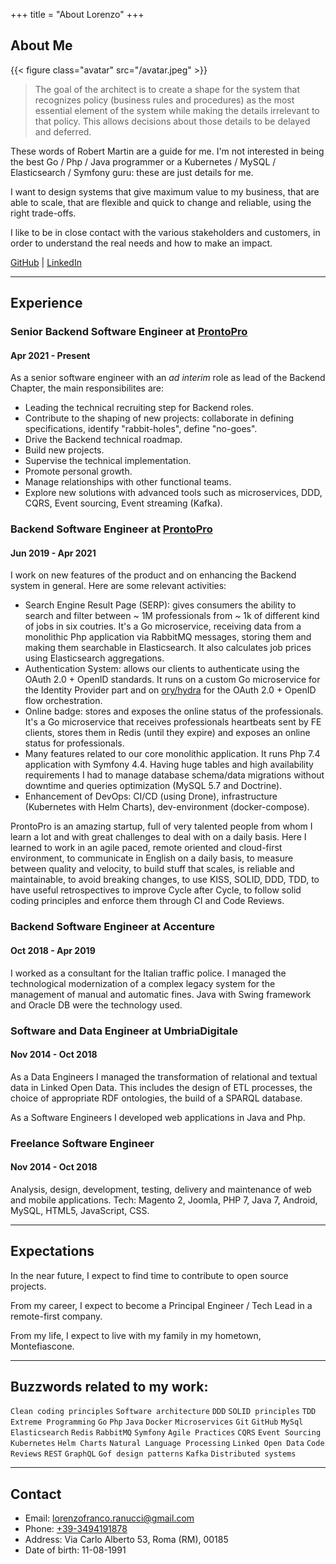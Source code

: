 +++
title = "About Lorenzo"
+++

## About Me

{{< figure class="avatar" src="/avatar.jpeg" >}}

> The goal of the architect is to create a shape for the system that recognizes policy (business rules and procedures) as the most essential element of the system while making the details irrelevant to that policy. This allows decisions about those details to be delayed and deferred.

These words of Robert Martin are a guide for me. I'm not interested in being the best Go / Php / Java programmer or a Kubernetes / MySQL / Elasticsearch / Symfony guru: these are just details for me.

I want to design systems that give maximum value to my business, that are able to scale, that are flexible and quick to change and reliable, using the right trade-offs.

I like to be in close contact with the various stakeholders and customers, in order to understand the real needs and how to make an impact.

[GitHub](https://github.com/lorenzoranucci) | [LinkedIn](https://www.linkedin.com/in/lorenzo-franco-ranucci-859416b2/)

---

## Experience

### Senior Backend Software Engineer at [ProntoPro](https://prontopro.it)

#### Apr 2021 - Present

As a senior software engineer with an _ad interim_  role as lead of the Backend Chapter, the main responsibilites are:

- Leading the technical recruiting step for Backend roles.
- Contribute to the shaping of new projects: collaborate in defining specifications, identify "rabbit-holes", define "no-goes".
- Drive the Backend technical roadmap.
- Build new projects.
- Supervise the technical implementation.
- Promote personal growth.
- Manage relationships with other functional teams.
- Explore new solutions with advanced tools such as microservices, DDD, CQRS, Event sourcing, Event streaming (Kafka).

### Backend Software Engineer at [ProntoPro](https://prontopro.it)

#### Jun 2019 - Apr 2021

I work on new features of the product and on enhancing the Backend system in general. Here are some relevant activities:

- Search Engine Result Page (SERP): gives consumers the ability to search and filter between ~ 1M professionals from ~ 1k of different kind of jobs in six coutries. It's a Go microservice, receiving data from a monolithic Php application via RabbitMQ messages, storing them and making them searchable in Elasticsearch. It also calculates job prices using Elasticsearch aggregations.
- Authentication System: allows our clients to authenticate using the OAuth 2.0 + OpenID standards. It runs on a custom Go microservice for the Identity Provider part and on [ory/hydra](https://github.com/ory/hydra) for the OAuth 2.0 + OpenID flow orchestration.
- Online badge: stores and exposes the online status of the professionals. It's a Go microservice that receives professionals heartbeats sent by FE clients, stores them in Redis (until they expire) and exposes an online status for professionals.
- Many features related to our core monolithic application. It runs Php 7.4 application with Symfony 4.4. Having huge tables and high availability requirements I had to manage database schema/data migrations without downtime and queries optimization (MySQL 5.7 and Doctrine).
- Enhancement of DevOps: CI/CD (using Drone), infrastructure (Kubernetes with Helm Charts), dev-environment (docker-compose).

ProntoPro is an amazing startup, full of very talented people from whom I learn a lot and with great challenges to deal with on a daily basis. Here I learned to work in an agile paced, remote oriented and cloud-first environment, to communicate in English on a daily basis, to measure between quality and velocity, to build stuff that scales, is reliable and maintainable, to avoid breaking changes, to use KISS, SOLID, DDD, TDD, to have useful retrospectives to improve Cycle after Cycle, to follow solid coding principles and enforce them through CI and Code Reviews.

### Backend Software Engineer at Accenture
#### Oct 2018 - Apr 2019
I worked as a consultant for the Italian traffic police. I managed the technological modernization of a complex legacy system for the management of manual and automatic fines. Java with Swing framework and Oracle DB were the technology used.

### Software and Data Engineer at UmbriaDigitale
#### Nov 2014 - Oct 2018

As a Data Engineers I managed the transformation of relational and textual data in Linked Open Data. This includes the design of ETL processes, the choice of appropriate RDF ontologies, the build of a SPARQL database.

As a Software Engineers I developed web applications in Java and Php.

### Freelance Software Engineer
#### Nov 2014 - Oct 2018

Analysis, design, development, testing, delivery and maintenance of web and mobile applications.
Tech: Magento 2, Joomla, PHP 7, Java 7, Android, MySQL, HTML5, JavaScript, CSS.

---
## Expectations

In the near future, I expect to find time to contribute to open source projects.

From my career, I expect to become a Principal Engineer / Tech Lead in a remote-first company.

From my life, I expect to live with my family in my hometown, Montefiascone.

---

## Buzzwords related to my work:

`Clean coding principles` `Software architecture` `DDD` `SOLID principles` `TDD` `Extreme Programming` `Go` `Php` `Java` `Docker` `Microservices` `Git` `GitHub` `MySql` `Elasticsearch` `Redis` `RabbitMQ` `Symfony` `Agile Practices` `CQRS` `Event Sourcing` `Kubernetes` `Helm Charts` `Natural Language Processing` `Linked Open Data` `Code Reviews` `REST` `GraphQL` `Gof design patterns` `Kafka` `Distributed systems`

---

## Contact

* Email: [lorenzofranco.ranucci@gmail.com](mailto:lorenzofranco.ranucci@gmail.com)
* Phone: [+39-3494191878](tel:+39-3494191878)
* Address: Via Carlo Alberto 53, Roma (RM), 00185
* Date of birth: 11-08-1991
